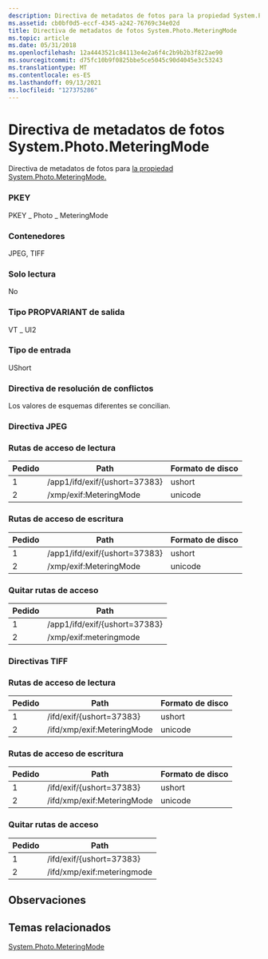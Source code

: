```yaml
---
description: Directiva de metadatos de fotos para la propiedad System.Photo.MeteringMode.
ms.assetid: cb0bf0d5-eccf-4345-a242-76769c34e02d
title: Directiva de metadatos de fotos System.Photo.MeteringMode
ms.topic: article
ms.date: 05/31/2018
ms.openlocfilehash: 12a4443521c84113e4e2a6f4c2b9b2b3f822ae90
ms.sourcegitcommit: d75fc10b9f0825bbe5ce5045c90d4045e3c53243
ms.translationtype: MT
ms.contentlocale: es-ES
ms.lasthandoff: 09/13/2021
ms.locfileid: "127375286"
---
```

# <a name="systemphotometeringmode-photo-metadata-policy"></a>Directiva de metadatos de fotos System.Photo.MeteringMode

Directiva de metadatos de fotos para [la propiedad System.Photo.MeteringMode.](../properties/props-system-photo-meteringmode.md)

### <a name="pkey"></a>PKEY

PKEY \_ Photo \_ MeteringMode

### <a name="containers"></a>Contenedores

JPEG, TIFF

### <a name="read-only"></a>Solo lectura

No

### <a name="output-propvariant-type"></a>Tipo PROPVARIANT de salida

VT \_ UI2

### <a name="input-type"></a>Tipo de entrada

UShort

### <a name="conflict-resolution-policy"></a>Directiva de resolución de conflictos

Los valores de esquemas diferentes se concilian.

### <a name="jpeg-policy"></a>Directiva JPEG

### <a name="read-paths"></a>Rutas de acceso de lectura



| Pedido | Path                          | Formato de disco |
|-------|-------------------------------|-------------|
| 1     | /app1/ifd/exif/{ushort=37383} | ushort      |
| 2     | /xmp/exif:MeteringMode        | unicode     |



 

### <a name="write-paths"></a>Rutas de acceso de escritura



| Pedido | Path                          | Formato de disco |
|-------|-------------------------------|-------------|
| 1     | /app1/ifd/exif/{ushort=37383} | ushort      |
| 2     | /xmp/exif:MeteringMode        | unicode     |



 

### <a name="remove-paths"></a>Quitar rutas de acceso



| Pedido | Path                          |
|-------|-------------------------------|
| 1     | /app1/ifd/exif/{ushort=37383} |
| 2     | /xmp/exif:meteringmode        |



 

### <a name="tiff-policies"></a>Directivas TIFF

### <a name="read-paths"></a>Rutas de acceso de lectura



| Pedido | Path                       | Formato de disco |
|-------|----------------------------|-------------|
| 1     | /ifd/exif/{ushort=37383}   | ushort      |
| 2     | /ifd/xmp/exif:MeteringMode | unicode     |



 

### <a name="write-paths"></a>Rutas de acceso de escritura



| Pedido | Path                       | Formato de disco |
|-------|----------------------------|-------------|
| 1     | /ifd/exif/{ushort=37383}   | ushort      |
| 2     | /ifd/xmp/exif:MeteringMode | unicode     |



 

### <a name="remove-paths"></a>Quitar rutas de acceso



| Pedido | Path                       |
|-------|----------------------------|
| 1     | /ifd/exif/{ushort=37383}   |
| 2     | /ifd/xmp/exif:meteringmode |



 

## <a name="remarks"></a>Observaciones

## <a name="related-topics"></a>Temas relacionados

<dl> <dt>

[System.Photo.MeteringMode](../properties/props-system-photo-meteringmode.md)
</dt> </dl>

 

 
